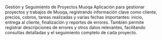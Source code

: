 Gestión y Seguimiento de Proyectos Muoqa Aplicación para gestionar proyectos y trabajos de Muoqa, registrando información clave como cliente, precios, cobros, tareas realizadas y varias fechas importantes: inicio, entrega al cliente, finalización y reportes de errores. También permite registrar descripciones de errores y otros datos relevantes, facilitando consultas detalladas y el seguimiento completo de cada proyecto.
